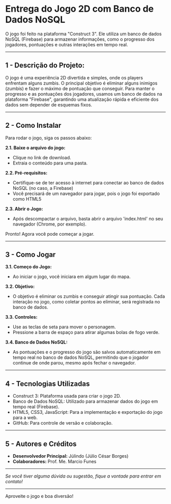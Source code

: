# Entrega do Jogo 2D com Banco de Dados NoSQL

O jogo foi feito na plataforma "Construct 3". Ele utiliza um banco de dados NoSQL (Firebase) para armazenar informações, como o progresso dos jogadores, pontuações e outras interações em tempo real.

---

## 1 - Descrição do Projeto:

O jogo é uma experiência 2D divertida e simples, onde os players enfrentam alguns zumbis. O principal objetivo é eliminar alguns inimigos (zumbis) e fazer o máximo de pontuação que conseguir. Para manter o progresso e as pontuações dos jogadores, usamos um banco de dados na plataforma "Firebase", garantindo uma atualização rápida e eficiente dos dados sem depender de esquemas fixos.

---

## 2 - Como Instalar

Para rodar o jogo, siga os passos abaixo:

**2.1. Baixe o arquivo do jogo:**
   - Clique no link de download.
   - Extraia o conteúdo para uma pasta.

**2.2. Pré-requisitos:**
   - Certifique-se de ter acesso à internet para conectar ao banco de dados NoSQL (no caso, a Firebase)
   - Você precisará de um navegador para jogar, pois o jogo foi exportado como HTML5

**2.3. Abrir o Jogo:**
   - Após descompactar o arquivo, basta abrir o arquivo 'index.html' no seu navegador (Chrome, por exemplo).

Pronto! Agora você pode começar a jogar.

---

## 3 - Como Jogar

**3.1. Começo do Jogo:**
   - Ao iniciar o jogo, você iniciara em algum lugar do mapa.

**3.2. Objetivo:**
   - O objetivo é eliminar os zumbis e conseguir atingir sua pontuação. Cada interação no jogo, como coletar pontos ao eliminar, será registrada no banco de dados.

**3.3. Controles:**
   - Use as teclas de seta para mover o personagem.
   - Pressione a barra de espaço para atirar algumas bolas de fogo verde.

**3.4. Banco de Dados NoSQL:**
   - As pontuações e o progresso do jogo são salvos automaticamente em tempo real no banco de dados NoSQL, permitindo que o jogador continue de onde parou, mesmo após fechar o navegador.

---

## 4 - Tecnologias Utilizadas

- Construct 3: Plataforma usada para criar o jogo 2D.
- Banco de Dados NoSQL: Utilizado para armazenar dados do jogo em tempo real (Firebase).
- HTML5, CSS3, JavaScript: Para a implementação e exportação do jogo para a web.
- GitHub: Para controle de versão e colaboração.

---

## 5 - Autores e Créditos

- **Desenvolvedor Principal:** Júlindo (Júlio César Borges)
- **Colaboradores:** Prof. Me. Marcio Funes

---

*Se você tiver alguma dúvida ou sugestão, fique a vontade para entrar em contato!*

---

Aproveite o jogo e boa diversão!